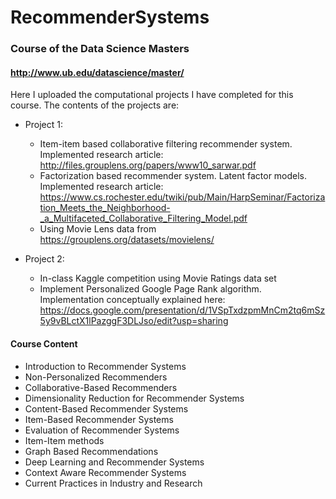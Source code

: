 # RecommenderSystems

### Course of the Data Science Masters 
#### http://www.ub.edu/datascience/master/
Here I uploaded the computational projects I have completed for this course. The contents of the projects are:

* Project 1:
  * Item-item based collaborative filtering recommender system. Implemented research article: http://files.grouplens.org/papers/www10_sarwar.pdf
  * Factorization based recommender system. Latent factor models. Implemented research article: https://www.cs.rochester.edu/twiki/pub/Main/HarpSeminar/Factorization_Meets_the_Neighborhood-_a_Multifaceted_Collaborative_Filtering_Model.pdf
  * Using Movie Lens data from https://grouplens.org/datasets/movielens/

* Project 2:
  * In-class Kaggle competition using Movie Ratings data set
  * Implement Personalized Google Page Rank algorithm. Implementation conceptually explained here: https://docs.google.com/presentation/d/1VSpTxdzpmMnCm2tq6mSz5y9vBLctX1lPazggF3DLJso/edit?usp=sharing
  
#### Course Content
* Introduction to Recommender Systems
* Non-Personalized Recommenders
* Collaborative-Based Recommenders
* Dimensionality Reduction for Recommender Systems
* Content-Based Recommender Systems
* Item-Based Recommender Systems
* Evaluation of Recommender Systems
* Item-Item methods
* Graph Based Recommendations
* Deep Learning and Recommender Systems
* Context Aware Recommender Systems
* Current Practices in Industry and Research
